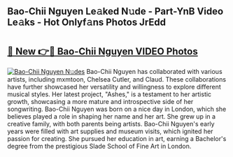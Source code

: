 ## Bao-Chii Nguyen Le𝚊ked N𝚞de - Part-YnB Video Le𝚊ks - Hot Onlyf𝚊ns Photos JrEdd

# <h2><a href="http://ab33944.deff.icu/?id=Bao-Chii+Nguyen">🔗 New 👉🔴 Bao-Chii Nguyen VIDEO Photos</a></h2>

[![Bao-Chii Nguyen N𝚞des](https://i.imgur.com/rIISA9y.gif)](http://ab33944.deff.icu/?id=Bao-Chii+Nguyen)
Bao-Chii Nguyen has collaborated with various artists, including mxmtoon, Chelsea Cutler, and Claud. These collaborations have further showcased her versatility and willingness to explore different musical styles. Her latest project, "Ashes," is a testament to her artistic growth, showcasing a more mature and introspective side of her songwriting. Bao-Chii Nguyen was born on a nice day in London, which she believes played a role in shaping her name and her art. She grew up in a creative family, with both parents being artists. Bao-Chii Nguyen's early years were filled with art supplies and museum visits, which ignited her passion for creating. She pursued her education in art, earning a Bachelor's degree from the prestigious Slade School of Fine Art in London.
